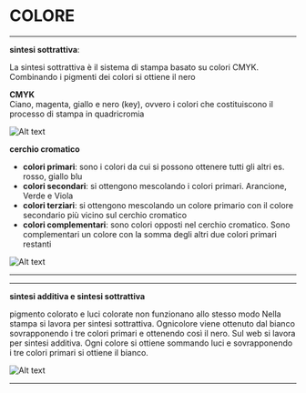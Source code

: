 # **COLORE**  
------------------------------------------------------------------------------------------------------------------------------------------
**sintesi sottrattiva**:

La sintesi sottrattiva è il sistema di stampa basato su colori CMYK. 
Combinando i pigmenti dei colori si ottiene il nero 

**CMYK**  
Ciano, magenta, giallo e nero (key), ovvero i colori che costituiscono il processo di stampa in quadricromia  

![Alt text](https://lh6.googleusercontent.com/-zrWlRv9cJ_8/Up4rpgpBmrI/AAAAAAAADKQ/p7MrH3vkzHA/s1600/Sintesi_Sottrattiva_Colori.png")

**cerchio cromatico**

* **colori primari**: sono i colori da cui si possono ottenere tutti gli altri es. rosso, giallo blu  
* **colori secondari**: si ottengono mescolando i colori primari. Arancione, Verde e Viola  
* **colori terziari**: si ottengono mescolando un colore primario con il colore secondario più vicino sul cerchio cromatico  
* **colori complementari**: sono colori opposti nel cerchio cromatico. Sono complementari un colore con la somma degli altri due colori primari restanti  

![Alt text](https://www.sofonisba.it/wp-content/uploads/2018/07/teoria-strutturale-del-colore_dico-cromatico_sofonisba.jpg")

------------------------------------------------------------------------------------------------------------------------------------------------------------------------------------------------------------------------------------------------------------------------------------








******************************************************************************************************************************************


**sintesi additiva e sintesi sottrattiva**  

pigmento colorato e luci colorate non funzionano allo stesso modo
Nella stampa si lavora per sintesi sottrattiva. Ognicolore viene ottenuto dal bianco sovrapponendo i tre colori primari e ottenendo così il nero.
Sul web si lavora per sintesi additiva. Ogni colore si ottiene sommando luci e sovrapponendo i tre colori primari si ottiene il bianco.




![Alt text](https://www.dioramapresepe.com/wp-content/uploads/2017/03/2-10.jpg")






****************************************************************************************************************************************
